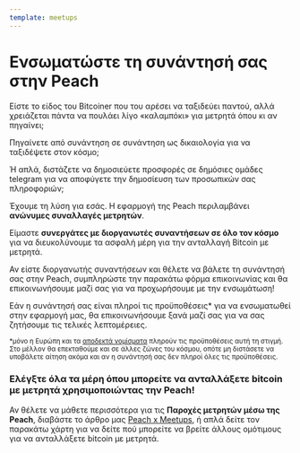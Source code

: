 ```yaml
---
template: meetups
---
```

<!--[headline]-->
# Ενσωματώστε τη συνάντησή σας στην Peach

<!--[intro]-->
Είστε το είδος του Bitcoiner που του αρέσει να ταξιδεύει παντού, αλλά χρειάζεται πάντα να πουλάει λίγο «καλαμπόκι» για μετρητά όπου κι αν πηγαίνει;

Πηγαίνετε από συνάντηση σε συνάντηση ως δικαιολογία για να ταξιδέψετε στον κόσμο;

Ή απλά, διστάζετε να δημοσιεύετε προσφορές σε δημόσιες ομάδες telegram για να αποφύγετε την δημοσίευση των προσωπικών σας πληροφοριών;

Έχουμε τη λύση για εσάς.
Η εφαρμογή της Peach περιλαμβάνει **ανώνυμες συναλλαγές μετρητών**.

Είμαστε **συνεργάτες με διοργανωτές συναντήσεων σε όλο τον κόσμο** για να διευκολύνουμε τα ασφαλή μέρη για την ανταλλαγή Bitcoin με μετρητά.

Αν είστε διοργανωτής συναντήσεων και θέλετε να βάλετε τη συνάντησή σας στην Peach, συμπληρώστε την παρακάτω φόρμα επικοινωνίας και θα επικοινωνήσουμε μαζί σας για να προχωρήσουμε με την ενσωμάτωση!

Εάν η συνάντησή σας είναι πληροί τις προϋποθέσεις\* για να ενσωματωθεί στην εφαρμογή μας, θα επικοινωνήσουμε ξανά μαζί σας για να σας ζητήσουμε τις τελικές λεπτομέρειες.

<small>*μόνο η Ευρώπη και τα [αποδεκτά νομίσματα](/el/how-it-works/#payment) πληρούν τις προϋποθέσεις αυτή τη στιγμή. Στο μέλλον θα επεκταθούμε και σε άλλες ζώνες του κόσμου, οπότε μη διστάσετε να υποβάλετε αίτηση ακόμα και αν η συνάντησή σας δεν πληροί όλες τις προϋποθέσεις.</small>

<!--[map]-->
### Ελέγξτε όλα τα μέρη όπου μπορείτε να ανταλλάξετε bitcoin με μετρητά χρησιμοποιώντας την Peach!

Αν θέλετε να μάθετε περισσότερα για τις **Παροχές μετρητών μέσω της Peach**, διαβάστε το άρθρο μας [Peach x Meetups](/blog/peach-for-meetups/), ή απλά δείτε τον παρακάτω χάρτη για να δείτε πού μπορείτε να βρείτε άλλους ομότιμους για να ανταλλάξετε bitcoin με μετρητά.
